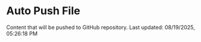 # Auto Push File

Content that will be pushed to GitHub repository.
Last updated: 08/19/2025, 05:26:18 PM